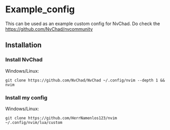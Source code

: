 # Example_config

This can be used as an example custom config for NvChad. Do check the https://github.com/NvChad/nvcommunity

## Installation

### Install NvChad

Windows/Linux:   
```
git clone https://github.com/NvChad/NvChad ~/.config/nvim --depth 1 && nvim
```

### Install my config

Windows/Linux:  
```
git clone https://github.com/HerrNamenlos123/nvim ~/.config/nvim/lua/custom
```
